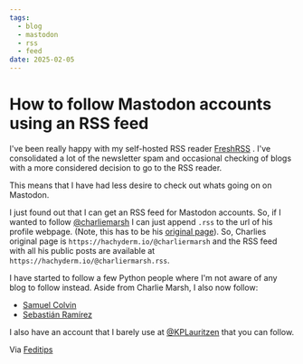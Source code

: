 ```yaml
---
tags:
  - blog
  - mastodon
  - rss
  - feed
date: 2025-02-05
---
```

# How to follow Mastodon accounts using an RSS feed

I've been really happy with my self-hosted RSS reader [FreshRSS](https://freshrss.org/index.html) .
I've consolidated a lot of the newsletter spam and occasional checking of blogs with a more considered decision to go to the RSS reader.

This means that I have had less desire to check out whats going on on Mastodon.

I just found out that I can get an RSS feed for Mastodon accounts. So, if I wanted to follow [@charliemarsh](https://hachyderm.io/@charliermarsh) I can just append `.rss` to the url of his profile webpage. (Note, this has to be his [original page](https://fedi.tips/what-are-original-pages-in-mastodon/)).
So, Charlies original page is `https://hachyderm.io/@charliermarsh` and the RSS feed with all his public posts are available at `https://hachyderm.io/@charliermarsh.rss`.

I have started to follow a few Python people where I'm not aware of any blog to follow instead. Aside from Charlie Marsh, I also now follow:

- [Samuel Colvin](https://fosstodon.org/@samuelcolvin)
- [Sebastián Ramírez](https://fosstodon.org/@tiangolo)

I also have an account that I barely use at [@KPLauritzen](https://hachyderm.io/@kplauritzen) that you can follow.

Via [Feditips](https://fedi.tips/following-mastodon-and-fediverse-accounts-through-rss/)
